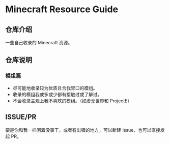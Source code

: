 # Minecraft Resource Guide

## 仓库介绍

一些自己收录的 Minecraft 资源。

## 仓库说明

### 模组篇

- 尽可能地收录较为优质且合我胃口的模组。
- 收录的模组我或多或少都有接触过或了解过。
- 不会收录主观上我不喜欢的模组。（如虚无世界和 ProjectE）

## ISSUE/PR

要是你和我一样闲着没事干，或者有出错的地方，可以新建 Issue，也可以直接发起 PR。
